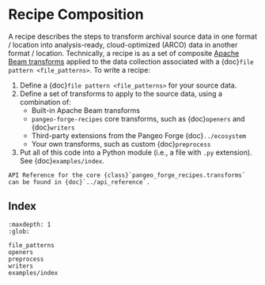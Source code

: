 # Recipe Composition

A recipe describes the steps to transform archival source data in one
format / location into analysis-ready, cloud-optimized (ARCO) data in another format /
location. Technically, a recipe is as a set of composite
[Apache Beam transforms](https://beam.apache.org/documentation/programming-guide/#transforms)
applied to the data collection associated with a {doc}`file pattern <file_patterns>`.
To write a recipe:

1. Define a {doc}`file pattern <file_patterns>` for your source data.
2. Define a set of transforms to apply to the source data, using a combination of:
    - Built-in Apache Beam transforms
    - `pangeo-forge-recipes` core transforms, such as {doc}`openers` and {doc}`writers`
    - Third-party extensions from the Pangeo Forge {doc}`../ecosystem`
    - Your own transforms, such as custom {doc}`preprocess`
3. Put all of this code into a Python module (i.e., a file with `.py` extension). See {doc}`examples/index`.


```{note}
API Reference for the core {class}`pangeo_forge_recipes.transforms`
can be found in {doc}`../api_reference`.
```

## Index

```{toctree}
:maxdepth: 1
:glob:

file_patterns
openers
preprocess
writers
examples/index
```
